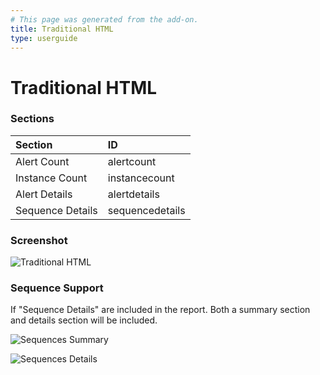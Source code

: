 ```yaml
---
# This page was generated from the add-on.
title: Traditional HTML
type: userguide
---
```


# Traditional HTML

### Sections

| Section          | ID              |
|:-----------------|:----------------|
| Alert Count      | alertcount      |
| Instance Count   | instancecount   |
| Alert Details    | alertdetails    |
| Sequence Details | sequencedetails |

### Screenshot

![Traditional HTML](/docs/desktop/addons/report-generation/images/report-traditional-html.png)

### Sequence Support

If "Sequence Details" are included in the report. Both a summary section and details section will be included.


![Sequences Summary](/docs/desktop/addons/report-generation/images/report-traditional-html-sequence-summary.png)


![Sequences Details](/docs/desktop/addons/report-generation/images/report-traditional-html-sequence-details.png)
